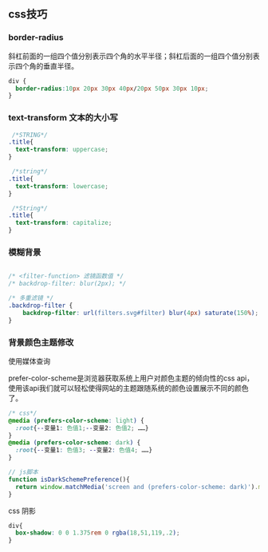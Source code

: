 ## css技巧

### border-radius
斜杠前面的一组四个值分别表示四个角的水平半径；斜杠后面的一组四个值分别表示四个角的垂直半径。
```css
div {
  border-radius:10px 20px 30px 40px/20px 50px 30px 10px;
}
```

### text-transform 文本的大小写
```css
 /*STRING*/
.title{
  text-transform: uppercase;
}

 /*string*/
.title{
  text-transform: lowercase;
}

 /*String*/
.title{
  text-transform: capitalize;
}
```

### 模糊背景
```css

/* <filter-function> 滤镜函数值 */
/* backdrop-filter: blur(2px); */

/* 多重滤镜 */
.backdrop-filter {
    backdrop-filter: url(filters.svg#filter) blur(4px) saturate(150%);
}

```

### 背景颜色主题修改
使用媒体查询

prefer-color-scheme是浏览器获取系统上用户对颜色主题的倾向性的css api，使用该api我们就可以轻松使得网站的主题跟随系统的颜色设置展示不同的颜色了。

```css
/* css*/
@media (prefers-color-scheme: light) {
  :root{--变量1: 色值1;--变量2: 色值2; ……}
}
@media (prefers-color-scheme: dark) {
  :root{--变量1: 色值3; --变量2: 色值4; ……}
}
```

```javascript
// js脚本
function isDarkSchemePreference(){
  return window.matchMedia('screen and (prefers-color-scheme: dark)').matches;
}
```

css 阴影
```css
div{
  box-shadow: 0 0 1.375rem 0 rgba(18,51,119,.2);
}
```





